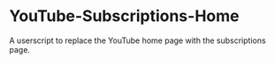 # YouTube-Subscriptions-Home
A userscript to replace the YouTube home page with the subscriptions page.
